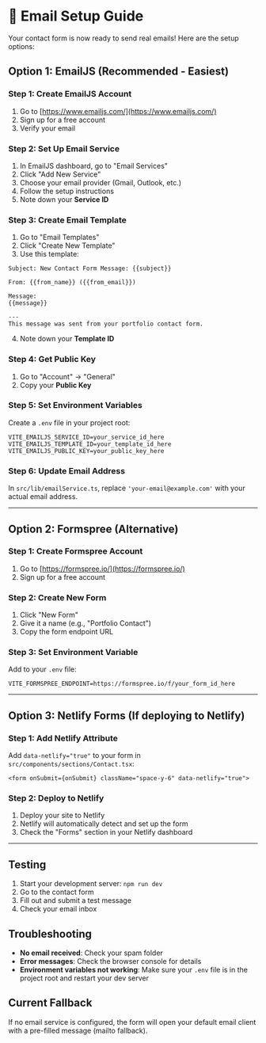 # 📧 Email Setup Guide

Your contact form is now ready to send real emails! Here are the setup options:

## Option 1: EmailJS (Recommended - Easiest)

### Step 1: Create EmailJS Account
1. Go to [https://www.emailjs.com/](https://www.emailjs.com/)
2. Sign up for a free account
3. Verify your email

### Step 2: Set Up Email Service
1. In EmailJS dashboard, go to "Email Services"
2. Click "Add New Service"
3. Choose your email provider (Gmail, Outlook, etc.)
4. Follow the setup instructions
5. Note down your **Service ID**

### Step 3: Create Email Template
1. Go to "Email Templates"
2. Click "Create New Template"
3. Use this template:

```
Subject: New Contact Form Message: {{subject}}

From: {{from_name}} ({{from_email}})

Message:
{{message}}

---
This message was sent from your portfolio contact form.
```

4. Note down your **Template ID**

### Step 4: Get Public Key
1. Go to "Account" → "General"
2. Copy your **Public Key**

### Step 5: Set Environment Variables
Create a `.env` file in your project root:

```env
VITE_EMAILJS_SERVICE_ID=your_service_id_here
VITE_EMAILJS_TEMPLATE_ID=your_template_id_here
VITE_EMAILJS_PUBLIC_KEY=your_public_key_here
```

### Step 6: Update Email Address
In `src/lib/emailService.ts`, replace `'your-email@example.com'` with your actual email address.

---

## Option 2: Formspree (Alternative)

### Step 1: Create Formspree Account
1. Go to [https://formspree.io/](https://formspree.io/)
2. Sign up for a free account

### Step 2: Create New Form
1. Click "New Form"
2. Give it a name (e.g., "Portfolio Contact")
3. Copy the form endpoint URL

### Step 3: Set Environment Variable
Add to your `.env` file:

```env
VITE_FORMSPREE_ENDPOINT=https://formspree.io/f/your_form_id_here
```

---

## Option 3: Netlify Forms (If deploying to Netlify)

### Step 1: Add Netlify Attribute
Add `data-netlify="true"` to your form in `src/components/sections/Contact.tsx`:

```tsx
<form onSubmit={onSubmit} className="space-y-6" data-netlify="true">
```

### Step 2: Deploy to Netlify
1. Deploy your site to Netlify
2. Netlify will automatically detect and set up the form
3. Check the "Forms" section in your Netlify dashboard

---

## Testing

1. Start your development server: `npm run dev`
2. Go to the contact form
3. Fill out and submit a test message
4. Check your email inbox

## Troubleshooting

- **No email received**: Check your spam folder
- **Error messages**: Check the browser console for details
- **Environment variables not working**: Make sure your `.env` file is in the project root and restart your dev server

## Current Fallback

If no email service is configured, the form will open your default email client with a pre-filled message (mailto fallback).
